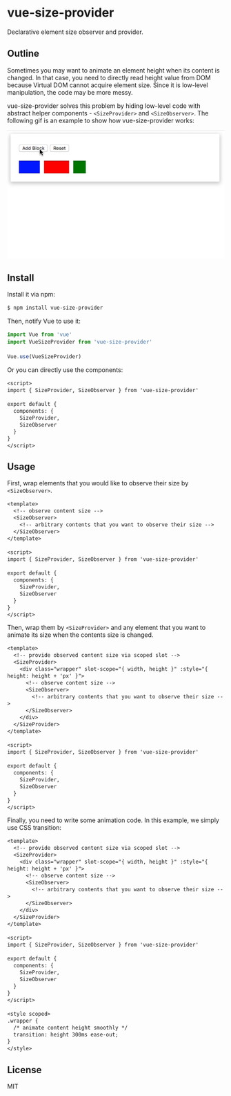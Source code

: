 # vue-size-provider

Declarative element size observer and provider.

## Outline

Sometimes you may want to animate an element height when its content is changed. In that case, you need to directly read height value from DOM because Virtual DOM cannot acquire element size. Since it is low-level manipulation, the code may be more messy.

vue-size-provider solves this problem by hiding low-level code with abstract helper components - `<SizeProvider>` and `<SizeObserver>`. The following gif is an example to show how vue-size-provider works:

![Simple demo of vue-size-provider](vue-size-provider.gif)

## Install

Install it via npm:

```sh
$ npm install vue-size-provider
```

Then, notify Vue to use it:

```js
import Vue from 'vue'
import VueSizeProvider from 'vue-size-provider'

Vue.use(VueSizeProvider)
```

Or you can directly use the components:

```vue
<script>
import { SizeProvider, SizeObserver } from 'vue-size-provider'

export default {
  components: {
    SizeProvider,
    SizeObserver
  }
}
</script>
```

## Usage

First, wrap elements that you would like to observe their size by `<SizeObserver>`.

```vue
<template>
  <!-- observe content size -->
  <SizeObserver>
    <!-- arbitrary contents that you want to observe their size -->
  </SizeObserver>
</template>

<script>
import { SizeProvider, SizeObserver } from 'vue-size-provider'

export default {
  components: {
    SizeProvider,
    SizeObserver
  }
}
</script>
```

Then, wrap them by `<SizeProvider>` and any element that you want to animate its size when the contents size is changed.

```vue
<template>
  <!-- provide observed content size via scoped slot -->
  <SizeProvider>
    <div class="wrapper" slot-scope="{ width, height }" :style="{ height: height + 'px' }">
      <!-- observe content size -->
      <SizeObserver>
        <!-- arbitrary contents that you want to observe their size -->
      </SizeObserver>
    </div>
  </SizeProvider>
</template>

<script>
import { SizeProvider, SizeObserver } from 'vue-size-provider'

export default {
  components: {
    SizeProvider,
    SizeObserver
  }
}
</script>
```

Finally, you need to write some animation code. In this example, we simply use CSS transition:

```vue
<template>
  <!-- provide observed content size via scoped slot -->
  <SizeProvider>
    <div class="wrapper" slot-scope="{ width, height }" :style="{ height: height + 'px' }">
      <!-- observe content size -->
      <SizeObserver>
        <!-- arbitrary contents that you want to observe their size -->
      </SizeObserver>
    </div>
  </SizeProvider>
</template>

<script>
import { SizeProvider, SizeObserver } from 'vue-size-provider'

export default {
  components: {
    SizeProvider,
    SizeObserver
  }
}
</script>

<style scoped>
.wrapper {
  /* animate content height smoothly */
  transition: height 300ms ease-out;
}
</style>
```

## License

MIT
